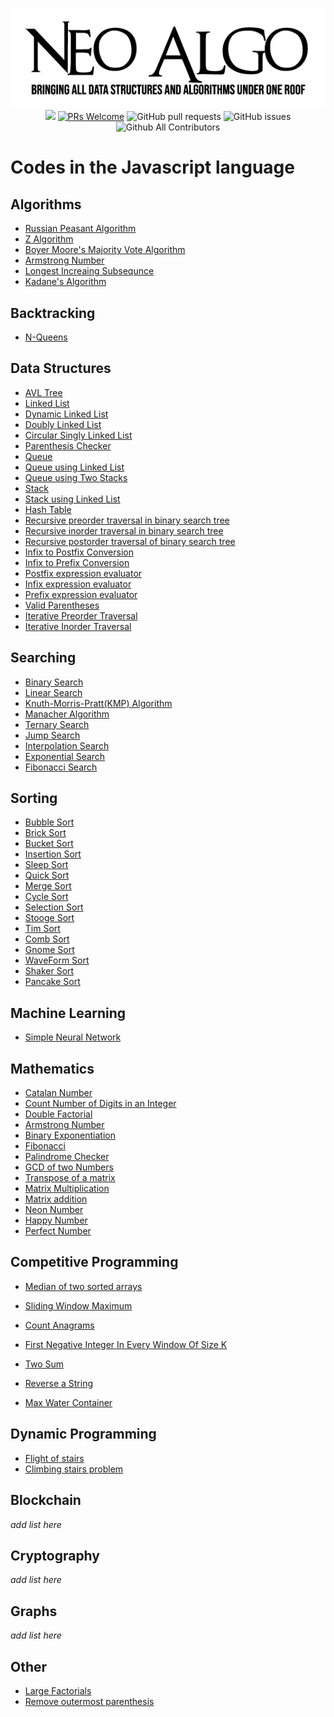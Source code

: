 <p align="center">
    <img src="../img/neo_algo.png"><br>
    <img src="https://img.shields.io/github/license/tesseractcoding/neoalgo?style=flat">
    <a href="http://makeapullrequest.com" target="_blank"><img src="https://img.shields.io/badge/PRs-welcome-brightgreen.svg?style=flat" alt="PRs Welcome"></a>
    <img alt="GitHub pull requests" src="https://img.shields.io/github/issues-pr/tesseractcoding/neoalgo">
    <img alt="GitHub issues" src="https://img.shields.io/github/issues/tesseractcoding/neoalgo">
    <img alt="Github All Contributors" src="https://img.shields.io/github/all-contributors/tesseractcoding/neoalgo">
</p>

# Codes in the Javascript language

## Algorithms

- [Russian Peasant Algorithm](Algorithms/RussianPeasant.js)
- [Z Algorithm](Algorithms/ZAlgorithm.js)
- [Boyer Moore's Majority Vote Algorithm](Algorithms/BoyerMooreAlgorithm.js)
- [Armstrong Number](Algorithms/Armstrong.js)
- [Longest Increaing Subsequnce](Algorithms/LongestIncreasingSubsequenceDP.js)
- [Kadane's Algorithm](Algorithms/kadane's_algo.js)

## Backtracking

- [N-Queens](Backtracking/N-Queens.js)

## Data Structures

- [AVL Tree](./ds/AVLTree.js)
- [Linked List](./ds/LinkedList.js)
- [Dynamic Linked List](./ds/DynamicLinkedList.js)
- [Doubly Linked List](./ds/DoublyLinkedList.js)
- [Circular Singly Linked List](./ds/CircularSinglyLinkedList.js)
- [Parenthesis Checker](./ds/Parenthesis_Checker.js)
- [Queue](./ds/Queue.js)
- [Queue using Linked List](./ds/QueueLinkedList.js)
- [Queue using Two Stacks](./ds/QueueStack.js)
- [Stack](./ds/Stack.js)
- [Stack using Linked List](./ds/StackLinkedList.js)
- [Hash Table](./ds/Hash.js)
- [Recursive preorder traversal in binary search tree](./ds/Recursive_preorder.js)
- [Recursive inorder traversal in binary search tree](./ds/Recursive_inorder.js)
- [Recursive postorder traversal of binary search tree](./ds/Recursive_postorder.js)
- [Infix to Postfix Conversion](./ds/infixtopostfix.js)
- [Infix to Prefix Conversion](./ds/infixtoprefix.js)
- [Postfix expression evaluator](./ds/postfixevaluator.js)
- [Infix expression evaluator](./ds/infixevaluator.js)
- [Prefix expression evaluator](./ds/prefixevaluator.js)
- [Valid Parentheses](./ds/ValidParentheses.js)
- [Iterative Preorder Traversal](./ds/Iterative_preorder.js)
- [Iterative Inorder Traversal](./ds/Iterative_inorder.js)

## Searching

- [Binary Search](./search/binary_search.js)
- [Linear Search](./search/linear_search.js)
- [Knuth-Morris-Pratt(KMP) Algorithm](./search/KMPalgorithm.js)
- [Manacher Algorithm](./search/ManacherAlgorithm.js)
- [Ternary Search](./search/ternary_search.js)
- [Jump Search](./search/JumpSearch.js)
- [Interpolation Search](./search/InterpolationSearch.js)
- [Exponential Search](./search/ExponentialSearch.js)
- [Fibonacci Search](./search/FibonacciSearch.js)

## Sorting

- [Bubble Sort](./sort/BubbleSort.js)
- [Brick Sort](./sort/BrickSort.js)
- [Bucket Sort](./sort/BucketSort.js)
- [Insertion Sort](./sort/insertion_sort.js)
- [Sleep Sort](./sort/sleepSort.js)
- [Quick Sort](./sort/quicksort.js)
- [Merge Sort](./sort/MergeSort.js)
- [Cycle Sort](./sort/cycleSort.js)
- [Selection Sort](./sort/selectionSort.js)
- [Stooge Sort](./sort/StoogeSort.js)
- [Tim Sort](./sort/TimSort.js)
- [Comb Sort](./sort/CombSort.js)
- [Gnome Sort](./sort/GnomeSort.js)
- [WaveForm Sort](./sort/WaveFormSort.js)
- [Shaker Sort](./sort/ShakerSort.js)
- [Pancake Sort](./sort/PancakeSort.js)

## Machine Learning

- [Simple Neural Network](./ML/NeuralNetwork.js)

## Mathematics

- [Catalan Number](./math/catalan_number.js)
- [Count Number of Digits in an Integer](./math/CountDigits_Integer.js)
- [Double Factorial](./math/DoubleFactorial.js)
- [Armstrong Number](./math/ArmstrongNumbers.js)
- [Binary Exponentiation](./math/bin_exp.js)
- [Fibonacci](./math/Fibonacci.js)
- [Palindrome Checker](./math/Palindrome_checker.js)
- [GCD of two Numbers](./math/gcd_of_two_no.js)
- [Transpose of a matrix](./math/Matrix_transpose.js)
- [Matrix Multiplication](./math/Matrix_multiplication.js)
- [Matrix addition](./math/Matrix_addition.js)
- [Neon Number](./math/NeonNumber.js)
- [Happy Number](./math/HappyNumber.js)
- [Perfect Number](./math/Perfect_Number.js)

## Competitive Programming

- [Median of two sorted arrays](./cp/Median_of_Two_Sorted_Arrays.js)

- [Sliding Window Maximum](./cp/SlidingWindowMaximum.js)
- [Count Anagrams](./cp/CountAnagrams.js)
- [First Negative Integer In Every Window Of Size K](./cp/FirstNegativeIntegerInEveryWindowOfSizeK.js)
- [Two Sum](./cp/TwoSum.js)
- [Reverse a String](./cp/ReverseString.js)
- [Max Water Container](./cp/WaterContainer.js)

## Dynamic Programming

- [Flight of stairs](./dp/flightOfStairs.js)
- [Climbing stairs problem](./dp/Climbing_stairs.js)


## Blockchain

_add list here_


## Cryptography

_add list here_

## Graphs

_add list here_

## Other

- [Large Factorials](other/largeNumberFactorial.js)
- [Remove outermost parenthesis](other/RemoveOuterParenthesis.js)
